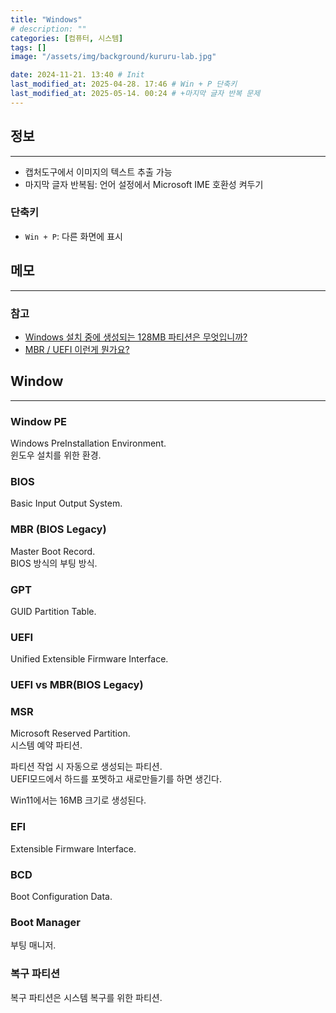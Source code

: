 ```yaml
---
title: "Windows"
# description: ""
categories: [컴퓨터, 시스템]
tags: []
image: "/assets/img/background/kururu-lab.jpg"

date: 2024-11-21. 13:40 # Init
last_modified_at: 2025-04-28. 17:46 # Win + P 단축키
last_modified_at: 2025-05-14. 00:24 # +마지막 글자 반복 문제
---
```


## 정보

---

- 캡처도구에서 이미지의 텍스트 추출 가능
- 마지막 글자 반복됨: 언어 설정에서 Microsoft IME 호환성 켜두기

### 단축키

- `Win + P`: 다른 화면에 표시

## 메모

---

### 참고

- [Windows 설치 중에 생성되는 128MB 파티션은 무엇입니까?](https://www.dell.com/support/kbdoc/ko-kr/000148607/windows를-설치-중에-생성되는-128MB-파티션은-무엇입니까)
- [MBR / UEFI 이런게 뭔가요?](https://coolenjoy.net/bbs/32/482391)

## Window

---

### Window PE

Windows PreInstallation Environment.  
윈도우 설치를 위한 환경.  

### BIOS

Basic Input Output System.  

### MBR (BIOS Legacy)

Master Boot Record.  
BIOS 방식의 부팅 방식.  

### GPT

GUID Partition Table.  

### UEFI

Unified Extensible Firmware Interface.  

### UEFI vs MBR(BIOS Legacy)

### MSR

Microsoft Reserved Partition.  
시스템 예약 파티션.  

파티션 작업 시 자동으로 생성되는 파티션.  
UEFI모드에서 하드를 포멧하고 새로만들기를 하면 생긴다.  

Win11에서는 16MB 크기로 생성된다.  

### EFI

Extensible Firmware Interface.  

### BCD

Boot Configuration Data.  

### Boot Manager

부팅 매니저.  

### 복구 파티션

복구 파티션은 시스템 복구를 위한 파티션.  
